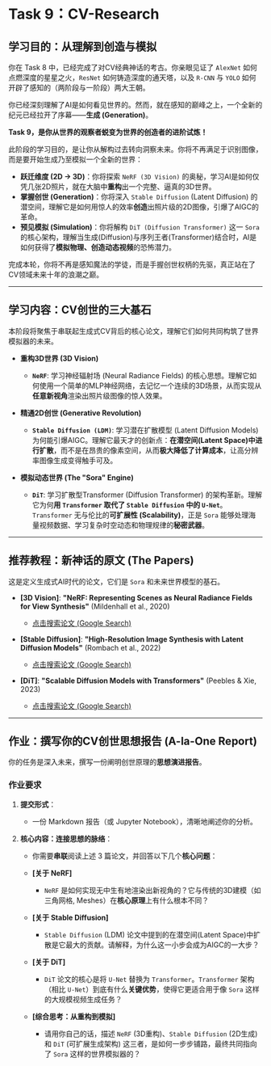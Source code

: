 # Task 9：CV-Research

## **学习目的：从理解到创造与模拟**

你在 Task 8 中，已经完成了对CV经典神话的考古。你亲眼见证了 `AlexNet` 如何点燃深度的星星之火，`ResNet` 如何铸造深度的通天塔，以及 `R-CNN` 与 `YOLO` 如何开辟了感知的（两阶段与一阶段）两大王朝。

你已经深刻理解了AI是如何看见世界的。然而，就在感知的巅峰之上，一个全新的纪元已经拉开了序幕——**生成 (Generation)**。

**Task 9，是你从世界的观察者蜕变为世界的创造者的进阶试炼！**

此阶段的学习目的，是让你从解构过去转向洞察未来。你将不再满足于识别图像，而是要开始生成乃至模拟一个全新的世界：

* **跃迁维度 (2D -> 3D)**：你将探索 `NeRF (3D Vision)` 的奥秘，学习AI是如何仅凭几张2D照片，就在大脑中**重构**出一个完整、逼真的3D世界。
* **掌握创世 (Generation)**：你将深入 `Stable Diffusion` (Latent Diffusion) 的潜空间，理解它是如何用惊人的效率**创造**出照片级的2D图像，引爆了AIGC的革命。
* **预见模拟 (Simulation)**：你将解构 `DiT (Diffusion Transformer)` 这一 `Sora` 的核心架构，理解当生成(Diffusion)与序列王者(Transformer)结合时，AI是如何获得了**模拟物理、创造动态视频**的恐怖潜力。

完成本轮，你将不再是感知魔法的学徒，而是手握创世权柄的先驱，真正站在了CV领域未来十年的浪潮之巅。

---

## 学习内容：CV创世的三大基石

本阶段将聚焦于串联起生成式CV背后的核心论文，理解它们如何共同构筑了世界模拟器的未来。

* **重构3D世界 (3D Vision)**

  * **`NeRF`**: 学习神经辐射场 (Neural Radiance Fields) 的核心思想。理解它如何使用一个简单的MLP神经网络，去记忆一个连续的3D场景，从而实现从**任意新视角**渲染出照片级图像的惊人效果。
* **精通2D创世 (Generative Revolution)**

  * **`Stable Diffusion (LDM)`**: 学习潜在扩散模型 (Latent Diffusion Models) 为何能引爆AIGC。理解它最天才的创新点：**在潜空间(Latent Space)中进行扩散**，而不是在昂贵的像素空间，从而**极大降低了计算成本**，让高分辨率图像生成变得触手可及。
* **模拟动态世界 (The "Sora" Engine)**

  * **`DiT`**: 学习扩散型Transformer (Diffusion Transformer) 的架构革新。理解它为何**用 `Transformer` 取代了 `Stable Diffusion` 中的 `U-Net`**。`Transformer` 无与伦比的**可扩展性 (Scalability)**，正是 `Sora` 能够处理海量视频数据、学习复杂时空动态和物理规律的**秘密武器**。

---

## 推荐教程：新神话的原文 (The Papers)

这是定义生成式AI时代的论文，它们是 `Sora` 和未来世界模型的基石。

* **[3D Vision]**: **"NeRF: Representing Scenes as Neural Radiance Fields for View Synthesis"** (Mildenhall et al., 2020)

  * [点击搜索论文 (Google Search)](https://www.google.com/search?q=NeRF:+Representing+Scenes+as+Neural+Radiance+Fields+for+View+Synthesis+paper)
* **[Stable Diffusion]**: **"High-Resolution Image Synthesis with Latent Diffusion Models"** (Rombach et al., 2022)

  * [点击搜索论文 (Google Search)](https://www.google.com/search?q=High-Resolution+Image+Synthesis+with+Latent+Diffusion+Models+paper)
* **[DiT]**: **"Scalable Diffusion Models with Transformers"** (Peebles & Xie, 2023)

  * [点击搜索论文 (Google Search)](https://www.google.com/search?q=Scalable+Diffusion+Models+with+Transformers+paper)

---

## 作业：撰写你的CV创世思想报告 (A-la-One Report)

你的任务是深入未来，撰写一份阐明创世原理的**思想演进报告**。

### **作业要求**

1. **提交形式**：

   * 一份 Markdown 报告（或 Jupyter Notebook），清晰地阐述你的分析。
2. **核心内容：连接思想的脉络**：

   * 你需要**串联**阅读上述 3 篇论文，并回答以下几个**核心问题**：
   * **[关于 NeRF]**

     * `NeRF` 是如何实现无中生有地渲染出新视角的？它与传统的3D建模（如三角网格, Meshes）在**核心原理**上有什么根本不同？
   * **[关于 Stable Diffusion]**

     * `Stable Diffusion` (LDM) 论文中提到的在潜空间(Latent Space)中扩散是它最大的贡献。请解释，为什么这一小步会成为AIGC的一大步？
   * **[关于 DiT]**

     * `DiT` 论文的核心是将 `U-Net` 替换为 `Transformer`。`Transformer` 架构（相比 `U-Net`）到底有什么**关键优势**，使得它更适合用于像 `Sora` 这样的大规模视频生成任务？
   * **[综合思考：从重构到模拟]**

     * 请用你自己的话，描述 `NeRF` (3D重构)、`Stable Diffusion` (2D生成) 和 `DiT` (可扩展生成架构) 这三者，是如何一步步铺路，最终共同指向了 `Sora` 这样的世界模拟器的？
